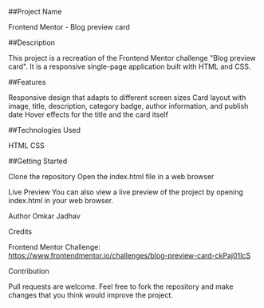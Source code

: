 ##Project Name

Frontend Mentor - Blog preview card

##Description

This project is a recreation of the Frontend Mentor challenge "Blog preview card". It is a responsive single-page application built with HTML and CSS.

##Features

Responsive design that adapts to different screen sizes
Card layout with image, title, description, category badge, author information, and publish date
Hover effects for the title and the card itself

##Technologies Used

HTML
CSS

##Getting Started

Clone the repository
Open the index.html file in a web browser

Live Preview
You can also view a live preview of the project by opening index.html in your web browser.

Author
Omkar Jadhav

Credits

Frontend Mentor Challenge: https://www.frontendmentor.io/challenges/blog-preview-card-ckPaj01IcS

Contribution

Pull requests are welcome. Feel free to fork the repository and make changes that you think would improve the project.
